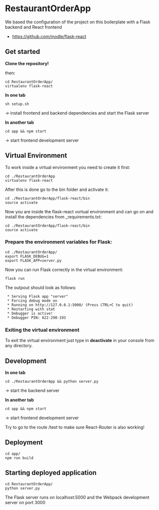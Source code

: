 # RestaurantOrderApp

We based the configuration of the project on this boilerplate with a Flask backend and React frontend

- https://github.com/modle/flask-react

## Get started

**Clone the repository!**

then:

```
cd RestaurantOrderApp/
virtualenv flask-react
```

**In one tab**

```
sh setup.sh
```

-> install frontend and backend dependencies and start the Flask server

**In another tab**

```
cd app && npm start
```

-> start frontend development server

## Virtual Environment

To work inside a virtual environment you need to create it first:

```
cd ./RestaurantOrderApp
virtualenv flask-react
```

After this is done go to the bin folder and activate it:

```
cd ./RestaurantOrderApp/flask-react/bin
source activate
```

Now you are inside the flask-react vortual environment and can go on and install the dependencies from
_requirements.txt:

```
cd ./RestaurantOrderApp/flask-react/bin
source activate
```

### Prepare the environment variables for Flask:

```
cd ./RestaurantOrderApp/
export FLASK_DEBUG=1
export FLASK_APP=server.py
```

Now you can run Flask correctly in the virtual environment:

```
flask run
```
The outpout should look as follows:
  
```
 * Serving Flask app "server"
 * Forcing debug mode on
 * Running on http://127.0.0.1:5000/ (Press CTRL+C to quit)
 * Restarting with stat
 * Debugger is active!
 * Debugger PIN: 622-298-193
```
### Exiting the virtual environment

To exit the virtual environment just type in **deactivate** in your console from any directory.

## Development

**In one tab**

```
cd ./RestaurantOrderApp && python server.py
```

-> start the backend server

**In another tab**

```
cd app && npm start
```

-> start frontend development server

Try to go to the route /test to make sure React-Router is also working!

## Deployment

```
cd app/
npm run build
```

## Starting deployed application

```
cd RestaurantOrderApp/
python server.py
```

The Flask server runs on localhost:5000 and the Webpack development server on port 3000
